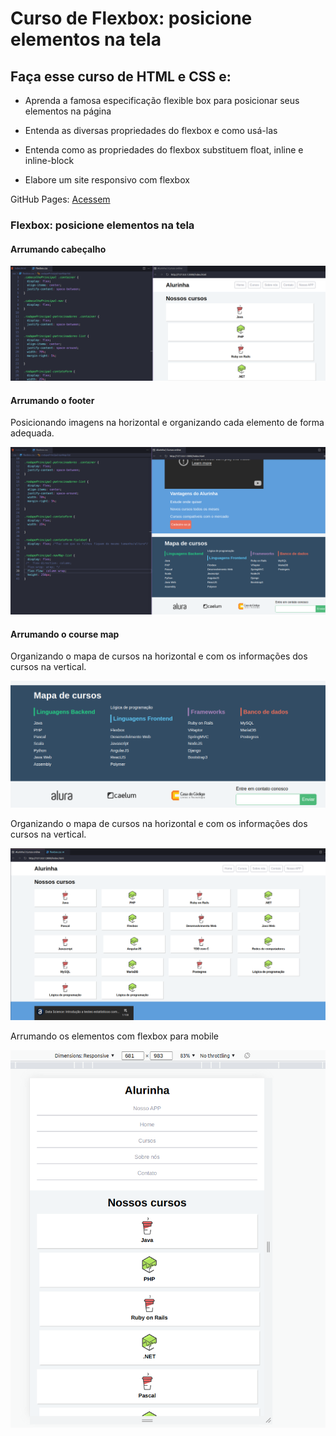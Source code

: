 # Curso de Flexbox: posicione elementos na tela

## Faça esse curso de HTML e CSS e:

 - Aprenda a famosa especificação flexible box para posicionar seus elementos na página 
 
 - Entenda as diversas propriedades do flexbox e como usá-las

 - Entenda como as propriedades do flexbox substituem float, inline e inline-block

 - Elabore um site responsivo com flexbox
 
GitHub Pages: 
[Acessem](https://tiagomerc.github.io/Flexbox-posicione-elementos-na-tela/)

### Flexbox: posicione elementos na tela

#### Arrumando cabeçalho 

![Arrumando o cabeçalho](img/prints/print1.png)

#### Arrumando o footer 

Posicionando imagens na horizontal e organizando cada elemento de forma adequada. 

![Arrumando o footer](img/prints/rodape.png)

#### Arrumando o course map

Organizando o mapa de cursos na horizontal e com os informações dos cursos na vertical. 

![Arrumando o course map](img/prints/rodapes.png)

Organizando o mapa de cursos na horizontal e com os informações dos cursos na vertical. 

![Gri principal e limitações do felxbox](img/prints/grid.png)


Arrumando os elementos com flexbox para mobile

![arrumando os elementos com flexbox para mobile](img/prints/flexbox-mobile.png)

